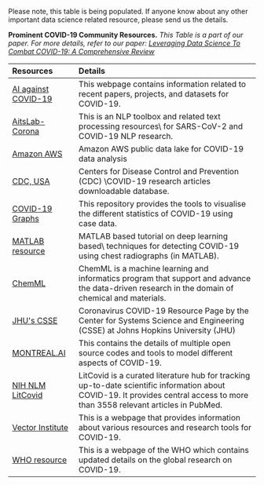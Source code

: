 Please note, this table is being populated. If anyone know about any other important data science related resource, please send us the details.



**Prominent COVID-19 Community Resources.** _This Table is a part of our paper. For more details, refer to our paper: [Leveraging Data Science To Combat COVID-19: A Comprehensive Review](https://www.researchgate.net/publication/340687152_Leveraging_Data_Science_To_Combat_COVID-19_A_Comprehensive_Review)_

| Resources | Details |
| :---         |     :---      |     
[AI against COVID-19](https://ai-against-covid.ca/datasets/?fbclid=IwAR0jxbo_d14HbP0tNOeHnhP7ndOaA2U3TGv8tKh9JtUXqxGgNFYyOOb76xM)|This webpage contains information related to recent papers, projects, and datasets for COVID-19.||
[AitsLab-Corona](https://github.com/Aitslab/corona)|This is an NLP toolbox and related text processing resources\\ for SARS-CoV-2 and COVID-19 NLP research.|
[Amazon AWS](https://aws.amazon.com/blogs/big-data/a-public-data-lake-for-analysis-of-covid-19-data/)|Amazon AWS public data lake for COVID-19 data analysis|
[CDC, USA](https://www.cdc.gov/library/researchguides/2019novelcoronavirus/researcharticles.html)|Centers for Disease Control and Prevention (CDC) \\COVID-19 research articles downloadable database.|
[COVID-19 Graphs](https://github.com/mhandley/COVID19/blob/master/graphs/covid-eu-linear-lp.png)|This repository provides the tools to visualise the different statistics of COVID-19 using case data. |
[MATLAB resource](https://blogs.mathworks.com/deep-learning/2020/03/18/deep-learning-for-medical-imaging-covid-19-detection/)|MATLAB based tutorial on deep learning based\\ techniques for detecting COVID-19 using chest radiographs (in MATLAB).|
[ChemML](https://hachmannlab.github.io/chemml/)|ChemML is a machine learning and informatics program that support and advance the data-driven research in the domain of chemical and materials.|
[JHU's CSSE](https://coronavirus.jhu.edu/)|Coronavirus COVID-19 Resource Page by the Center for Systems Science and Engineering (CSSE) at Johns Hopkins University (JHU)|
[MONTREAL.AI](https://montrealartificialintelligence.com/covid19/?fbclid=IwAR3At2VifUPKYqFN29yWctHT-SzqDUf_XzNjvv00rUVBn_VeRSIDcKNGtsA)|This contains the details of multiple open source codes and tools to model different aspects of COVID-19. 
[NIH NLM LitCovid](https://www.ncbi.nlm.nih.gov/research/coronavirus/)|LitCovid is a curated literature hub for tracking up-to-date scientific information about COVID-19. It  provides central access to more than 3558 relevant articles in PubMed.|
[Vector Institute](https://vectorinstitute.ai/covid-19-updates/?fbclid=IwAR3UIi1uC92oqCt_thHBZ4Td4e59tQ_e03aypHMqa0qmdt1e0Lj7QZ-6tmw)|This is a webpage that provides information about various resources and research tools for COVID-19.
[WHO resource](https://www.who.int/emergencies/diseases/novel-coronavirus-2019/global-research-on-novel-coronavirus-2019-ncov?fbclid=IwAR0dsByp3Tv33cFfzMXFvoB11GjFGASyvHF6oE_8UG97rgt_tT7PY1nFzAI)|This is a webpage of the WHO which contains updated details on the global research on COVID-19. |
